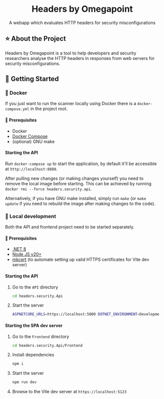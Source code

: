 <div align='center'>
<h1>Headers by Omegapoint</h1>
<p>A webapp which evaluates HTTP headers for security misconfigurations</p>
</div>

## ⭐ About the Project

Headers by Omegapoint is a tool to help developers and 
security researchers analyse the HTTP headers in responses 
from web servers for security misconfigurations.

## 🧰 Getting Started

### 🐳 Docker

If you just want to run the scanner locally using Docker
there is a `docker-compose.yml` in the project root.

#### 📜 Prerequisites

- Docker
- [Docker Compose](https://docs.docker.com/compose/install/)
- (optional) GNU make

#### Starting the API

Run `docker-compose up` to start the application,
by default it'll be accessible at `http://localhost:8080`.

After pulling new changes (or making changes yourself) you need
to remove the local image before starting. This can be achieved
by running `docker rmi --force headers.security.api`.

Alternatively, if you have GNU make installed, simply run `make`
(or `make update` if you need to rebuild the image after making 
changes to the code).

### 🏃 Local development

Both the API and frontend project need to be started separately.

#### 📜 Prerequisites

- [.NET 8](https://dotnet.microsoft.com/en-us/download/dotnet/8.0)
- [Node JS v20+](https://nodejs.org/en/download)
- [mkcert](https://github.com/FiloSottile/mkcert) (to automate setting up valid HTTPS certificates for Vite dev server)

#### Starting the API
1. Go to the `API` directory
    ```bash
    cd headers.security.Api
    ```
2. Start the server
    ```bash
    ASPNETCORE_URLS=https://localhost:5000 DOTNET_ENVIRONMENT=Development dotnet watch
    ```

#### Starting the SPA dev server
1. Go to the `Frontend` directory
    ```bash
    cd headers.security.Api/Frontend
    ```
2. Install dependencies
    ```bash
    npm i
    ```
3. Start the server
    ```bash
    npm run dev
    ```
4. Browse to the Vite dev server at `https://localhost:5123`